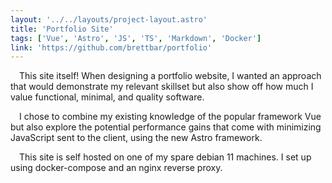 ```yaml
---
layout: '../../layouts/project-layout.astro'
title: 'Portfolio Site'
tags: ['Vue', 'Astro', 'JS', 'TS', 'Markdown', 'Docker']
link: 'https://github.com/brettbar/portfolio'
---
```


&emsp;This site itself! When designing a portfolio website, I wanted an
approach that would demonstrate my relevant skillset but also show off how much
I value functional, minimal, and quality software. 

&emsp;I chose to combine my existing knowledge of the popular framework Vue but
also explore the potential performance gains that come with minimizing
JavaScript sent to the client, using the new Astro framework.

&emsp;This site is self hosted on one of my spare debian 11 machines. I set up
using docker-compose and an nginx reverse proxy.


